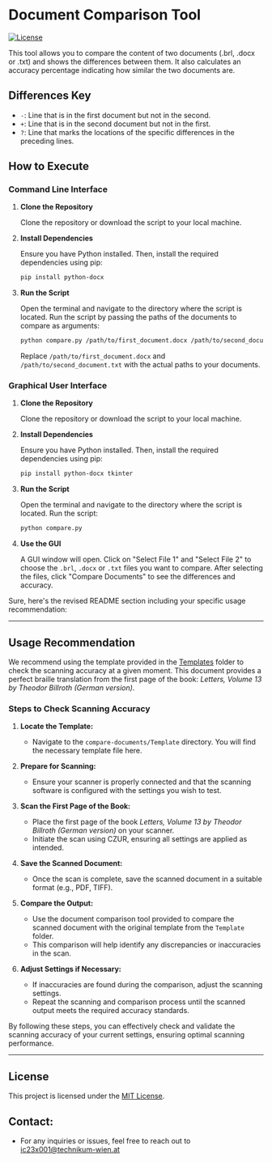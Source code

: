 
# Document Comparison Tool

[![License](https://img.shields.io/badge/License-MIT-blue.svg)](LICENSE)

This tool allows you to compare the content of two documents (.brl, .docx or .txt) and shows the differences between them. It also calculates an accuracy percentage indicating how similar the two documents are.

## Differences Key

- `-`: Line that is in the first document but not in the second.
- `+`: Line that is in the second document but not in the first.
- `?`: Line that marks the locations of the specific differences in the preceding lines.

## How to Execute

### Command Line Interface

1. **Clone the Repository**

   Clone the repository or download the script to your local machine.

2. **Install Dependencies**

   Ensure you have Python installed. Then, install the required dependencies using pip:

   ```sh
   pip install python-docx
   ```

3. **Run the Script**

   Open the terminal and navigate to the directory where the script is located. Run the script by passing the paths of the documents to compare as arguments:

   ```sh
   python compare.py /path/to/first_document.docx /path/to/second_document.txt
   ```

   Replace `/path/to/first_document.docx` and `/path/to/second_document.txt` with the actual paths to your documents.

### Graphical User Interface

1. **Clone the Repository**

   Clone the repository or download the script to your local machine.

2. **Install Dependencies**

   Ensure you have Python installed. Then, install the required dependencies using pip:

   ```sh
   pip install python-docx tkinter
   ```

3. **Run the Script**

   Open the terminal and navigate to the directory where the script is located. Run the script:

   ```sh
   python compare.py
   ```

4. **Use the GUI**

   A GUI window will open. Click on "Select File 1" and "Select File 2" to choose the `.brl`, `.docx` or `.txt` files you want to compare. After selecting the files, click "Compare Documents" to see the differences and accuracy.

Sure, here's the revised README section including your specific usage recommendation:

---

## Usage Recommendation

We recommend using the template provided in the [Templates](/compare-documents/Templates) folder to check the scanning accuracy at a given moment. This document provides a perfect braille translation from the first page of the book: *Letters, Volume 13 by Theodor Billroth (German version)*. 

### Steps to Check Scanning Accuracy

1. **Locate the Template:**
   - Navigate to the `compare-documents/Template` directory. You will find the necessary template file here.

2. **Prepare for Scanning:**
   - Ensure your scanner is properly connected and that the scanning software is configured with the settings you wish to test.

3. **Scan the First Page of the Book:**
   - Place the first page of the book *Letters, Volume 13 by Theodor Billroth (German version)* on your scanner.
   - Initiate the scan using CZUR, ensuring all settings are applied as intended.

4. **Save the Scanned Document:**
   - Once the scan is complete, save the scanned document in a suitable format (e.g., PDF, TIFF).

5. **Compare the Output:**
   - Use the document comparison tool provided to compare the scanned document with the original template from the `Template` folder.
   - This comparison will help identify any discrepancies or inaccuracies in the scan.

6. **Adjust Settings if Necessary:**
   - If inaccuracies are found during the comparison, adjust the scanning settings.
   - Repeat the scanning and comparison process until the scanned output meets the required accuracy standards.

By following these steps, you can effectively check and validate the scanning accuracy of your current settings, ensuring optimal scanning performance.

---

## License

This project is licensed under the [MIT License](LICENSE).

## Contact:

- For any inquiries or issues, feel free to reach out to ic23x001@technikum-wien.at
